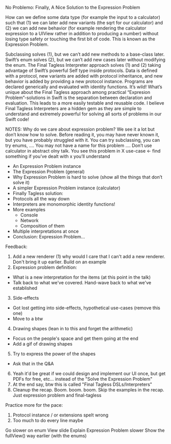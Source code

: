 

No Problemo: Finally, A Nice Solution to the Expression Problem

How can we define some data type (for example the input to a calculator) such that (1) we can later add new variants (the sqrt for our calculator) and (2) we can add new behavior (for example rendering the calculator expression to a UIView rather in addition to producing a number) without losing type safety or touching the first bit of code. This is known as the Expression Problem. 

Subclassing solves (1), but we can’t add new methods to a base-class later. Swift’s enum solves (2), but we can’t add new cases later without modifying the enum. The Final Tagless Interpreter approach solves (1) and (2) taking advantage of Swift’s powerful Self type inside protocols. Data is defined with a protocol, new variants are added with protocol inheritance, and new behavior is added by providing a new protocol instance. Programs are declared generically and evaluated with identity functions. It’s wild! What’s unique about the Final Tagless approach among practical “Expresion Problem”-solutions in Swift is the separation between declaration and evaluation. This leads to a more easily testable and reusable code. I believe Final Tagless Interpreters are a hidden gem as they are simple to understand and extremely powerful for solving all sorts of problems in our Swift code!

NOTES: Why do we care about expression problem?
We see it a lot but don’t know how to solve. Before reading it, you may have never known it, but you have probably struggled with it. You can try subclassing, you can try enums, ….
You may not have a name for this problem ….
Don’t use calculator in abstract olny talk.  You see this problem in X use-case ← find something if you’ve dealt with x you’ll understand



- An Expression Problem instance
- The Expression Problem (general)
- Why Expression Problem is hard to solve (show all the things that don’t solve it)
- A simpler Expression Problem instance (calculator)
- Finally Tagless solution:
- Protocols all the way down
- Interpreters are monomorphic identity functions!
- More examples
  - Console
  - Network
  - Composition of them
- Multiple interpretations at once
- Conclusion: Expression Problem…



Feedback:

1. Add a new renderer (1) why would I care that I can't add a new renderer. Don't bring it up earlier. Build on an example
2. Expression problem definition:
  * What is a new interpretation for the items (at this point in the talk)
  * Talk back to what we've covered. Hand-wave back to what we've established
3. Side-effects
  * Got lost getting into side-effects, hypothetical use-cases (remove this one)
  * Move to a btw
4. Drawing shapes (lean in to this and forget the arithmetic)
  * Focus on the people's space and get them going at the end
  * Add a gif of drawing shapes
5. Try to express the power of the shapes
  * Ask that in the Q&A
6. Yeah it'd be great if we could design and implement our UI once, but get PDFs for free, etc... instead of the "Solve the Expression Problem"
7. At the end say, btw this is called "Final Tagless DSLs/Interpreters"
8. Cleanup the recap. Boom. boom. boom. Skip the examples in the recap. Just expression problem and final-tagless


Practice more for the pace:

1. Protocol instance / or extensions spelt wrong
2. Too much to do every line maybe

Go slower on enum View slide
Explain Expression Problem slower
Show the fullView() way earlier (with the enums)




